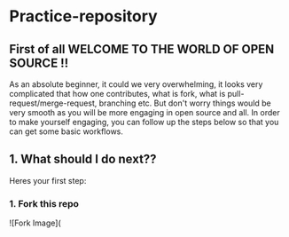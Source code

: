 # Practice-repository
## First of all WELCOME TO THE WORLD OF OPEN SOURCE !!
As an absolute beginner, it could we very overwhelming, it looks very complicated that how one contributes, what is fork, what is pull-request/merge-request, branching etc. But don't worry things would be very smooth as you will be more engaging in open source and all. In order to make yourself engaging, you can follow up the steps below so that you can get some basic workflows.

## 1. What should I do next??
Heres your first step:
### 1. Fork this repo
![Fork Image](
